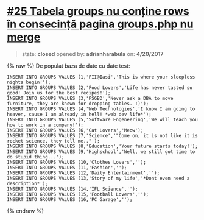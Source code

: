 # [\#25 Tabela groups nu conține rows în consecință pagina groups.php nu merge](https://github.com/adrianharabula/condr/issues/25)

> state: **closed** opened by: **adrianharabula** on: **4/20/2017**

{% raw %}
De populat baza de date cu date test:
```
INSERT INTO GROUPS VALUES (1,'FII@Iasi','This is where your sleepless nights begin!');
INSERT INTO GROUPS VALUES (2,'Food Lovers','Life has never tasted so good! Join us for the best recipes!');
INSERT INTO GROUPS VALUES (3,'PSGBD','Never ask a DBA to move furniture, they are known for dropping tables. :)');
INSERT INTO GROUPS VALUES (4,'Web Technologies','I know I am going to heaven, cause I am already in hell! *web dev life*');
INSERT INTO GROUPS VALUES (5,'Software Engeneering','We will teach you how to work in a company!');
INSERT INTO GROUPS VALUES (6,'Cat Lovers','Meow');
INSERT INTO GROUPS VALUES (7,'Science','"Come on, it is not like it is rocket science, they tell me.."');
INSERT INTO GROUPS VALUES (8,'Education','Your future starts today!');
INSERT INTO GROUPS VALUES (9,'Highschool','Well, we still got time to do stupid thing...');
INSERT INTO GROUPS VALUES (10,'Clothes Lovers','');
INSERT INTO GROUPS VALUES (11,'Fashion','');
INSERT INTO GROUPS VALUES (12,'Daily Entertainment','');
INSERT INTO GROUPS VALUES (13,'Story of my life','*Dont even need a description*');
INSERT INTO GROUPS VALUES (14,'IFL Science','');
INSERT INTO GROUPS VALUES (15,'Football Lovers','');
INSERT INTO GROUPS VALUES (16,'PC Garage','');
```
{% endraw %}



